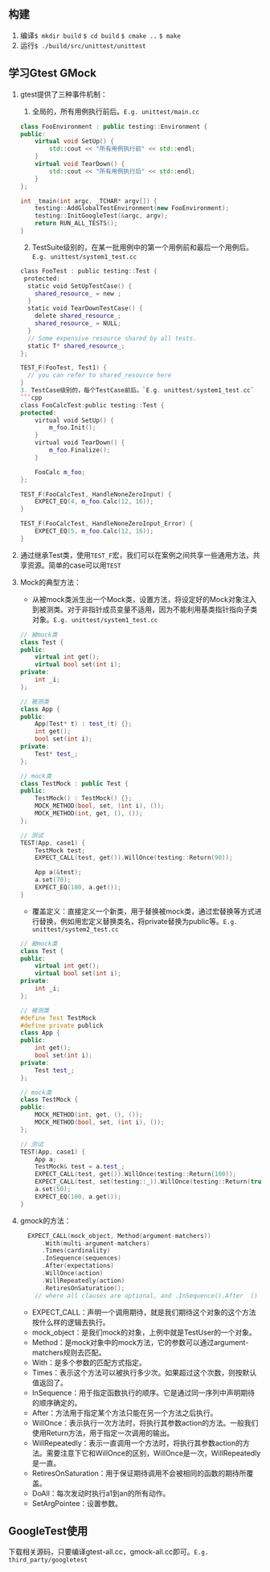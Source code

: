 ## 构建
1. 编译`$ mkdir build`
      `$ cd build`
      `$ cmake ..`
      `$ make`
2. 运行`$ ./build/src/unittest/unittest`


## 学习Gtest GMock

1. gtest提供了三种事件机制：
    1. 全局的，所有用例执行前后。`E.g. unittest/main.cc`
    ```cpp
    class FooEnvironment : public testing::Environment {
    public:
        virtual void SetUp() {
            std::cout << "所有用例执行前" << std::endl;
        }
        virtual void TearDown() {
            std::cout << "所有用例执行后" << std::endl;
        }
    };

    int _tmain(int argc, _TCHAR* argv[]) {
        testing::AddGlobalTestEnvironment(new FooEnvironment);
        testing::InitGoogleTest(&argc, argv);
        return RUN_ALL_TESTS();
    }
    ```
    2. TestSuite级别的，在某一批用例中的第一个用例前和最后一个用例后。`E.g. unittest/system1_test.cc`
    ```cpp
    class FooTest : public testing::Test {
     protected:
      static void SetUpTestCase() {
        shared_resource_ = new ;
      }
      static void TearDownTestCase() {
        delete shared_resource_;
        shared_resource_ = NULL;
      }
      // Some expensive resource shared by all tests.
      static T* shared_resource_;
    };

    TEST_F(FooTest, Test1) {
      // you can refer to shared_resource here 
    }
    3. TestCase级别的，每个TestCase前后。`E.g. unittest/system1_test.cc`
    ```cpp
    class FooCalcTest:public testing::Test {
    protected:
        virtual void SetUp() {
            m_foo.Init();
        }
        virtual void TearDown() {
            m_foo.Finalize();
        }

        FooCalc m_foo;
    };

    TEST_F(FooCalcTest, HandleNoneZeroInput) {
        EXPECT_EQ(4, m_foo.Calc(12, 16));
    }

    TEST_F(FooCalcTest, HandleNoneZeroInput_Error) {
        EXPECT_EQ(5, m_foo.Calc(12, 16));
    }
    ```

2. 通过继承Test类，使用`TEST_F`宏，我们可以在案例之间共享一些通用方法，共享资源。简单的case可以用`TEST`

3. Mock的典型方法：
    - 从被mock类派生出一个Mock类，设置方法，将设定好的Mock对象注入到被测类。对于非指针成员变量不适用，因为不能利用基类指针指向子类对象。`E.g. unittest/system1_test.cc`
    ```cpp
    // 被mock类
    class Test {
    public:
        virtual int get();
        virtual bool set(int i);
    private:
        int _i;
    };

    // 被测类
    class App {
    public:
        App(Test* t) : test_(t) {};
        int get();
        bool set(int i);
    private:
        Test* test_;
    };

    // mock类
    class TestMock : public Test {
    public:
        TestMock() : TestMock() {};
        MOCK_METHOD(bool, set, (int i), ());
        MOCK_METHOD(int, get, (), ());
    };

    // 测试
    TEST(App, case1) {
        TestMock test;
        EXPECT_CALL(test, get()).WillOnce(testing::Return(90));

        App a(&test);
        a.set(70);
        EXPECT_EQ(180, a.get());
    }
    ```
    - 覆盖定义：直接定义一个新类，用于替换被mock类，通过宏替换等方式进行替换，例如用宏定义替换类名，将private替换为public等。`E.g. unittest/system2_test.cc`
    ```cpp
    // 被mock类
    class Test {
    public:
        virtual int get();
        virtual bool set(int i);
    private:
        int _i;
    };

    // 被测类
    #define Test TestMock
    #define private publick
    class App {
    public:
        int get();
        bool set(int i);
    private:
        Test test_;
    };

    // mock类
    class TestMock {
    public:
        MOCK_METHOD(int, get, (), ());
        MOCK_METHOD(bool, set, (int i), ());
    };

    // 测试
    TEST(App, case1) {
        App a;
        TestMock& test = a.test_;
        EXPECT_CALL(test, get()).WillOnce(testing::Return(100));
        EXPECT_CALL(test, set(testing::_)).WillOnce(testing::Return(true));
        a.set(50);
        EXPECT_EQ(100, a.get());
    }
    ```
4. gmock的方法：
    ```cpp
      EXPECT_CALL(mock_object, Method(argument-matchers))
          .With(multi-argument-matchers)
          .Times(cardinality)
          .InSequence(sequences)
          .After(expectations)
          .WillOnce(action)
          .WillRepeatedly(action)
          .RetiresOnSaturation();
        // where all clauses are optional, and .InSequence().After  () .WillOnce() can appear any number of times.
    ```
    - EXPECT_CALL：声明一个调用期待，就是我们期待这个对象的这个方法按什么样的逻辑去执行。
    - mock_object：是我们mock的对象，上例中就是TestUser的一个对象。
    - Method：是mock对象中的mock方法，它的参数可以通过argument-matchers规则去匹配。
    - With：是多个参数的匹配方式指定。
    - Times：表示这个方法可以被执行多少次。如果超过这个次数，则按默认值返回了。
    - InSequence：用于指定函数执行的顺序。它是通过同一序列中声明期待的顺序确定的。
    - After：方法用于指定某个方法只能在另一个方法之后执行。
    - WillOnce：表示执行一次方法时，将执行其参数action的方法。一般我们使用Return方法，用于指定一次调用的输出。
    - WillRepeatedly：表示一直调用一个方法时，将执行其参数action的方法。需要注意下它和WillOnce的区别，WillOnce是一次，WillRepeatedly是一直。
    - RetiresOnSaturation：用于保证期待调用不会被相同的函数的期待所覆盖。
    - DoAll：每次发动时执行a1到an的所有动作。
    - SetArgPointee：设置参数。

## GoogleTest使用
下载相关源码，只要编译gtest-all.cc，gmock-all.cc即可。`E.g. third_party/googletest`
